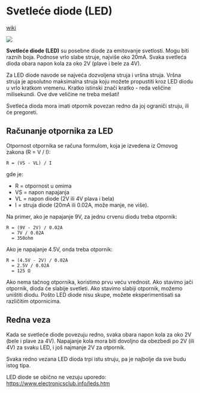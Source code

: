 # Svetleće diode (LED)

[wiki](https://sh.wikipedia.org/wiki/Svetle%C4%87a_dioda)

![](https://upload.wikimedia.org/wikipedia/commons/thumb/9/9e/Verschiedene_LEDs.jpg/640px-Verschiedene_LEDs.jpg)

**Svetleće diode (LED)** su posebne diode za emitovanje svetlosti. Mogu biti raznih boja. Podnose vrlo slabe struje, najviše oko 20mA. Svaka svetleća dioda obara napon kola za oko 2V (plave i bele za 4V). 

Za LED diode navode se najveća dozvoljena struja i vršna struja. Vršna struja je apsolutno maksimalna struja koju možete propustiti kroz LED diodu u vrlo kratkom vremenu. Kratko istinski znači kratko - reda veličine milisekundi. Ove dve veličine ne treba mešati!

Svetleća dioda mora imati otpornik povezan redno da joj ograniči struju, ili će pregoreti. 

## Računanje otpornika za LED

Otpornost otpornika se računa formulom, koja je izvedena iz Omovog zakona (R = V / I):

```
R = (VS - VL) / I 
```

gde je:
- R = otpornost u omima
- VS = napon napajanja
- VL = napon diode (2V ili 4V plava i bela)
- I = struja diode (20mA ili 0.02A, može manje, ne više). 

Na primer, ako je napajanje 9V, za jednu crvenu diodu treba otpornik:

```
R = (9V - 2V) / 0.02A 
  = 7V / 0.02A 
  = 350ohm
```

Ako je napajanje 4.5V, onda treba otpornik:

```
R = (4.5V - 2V) / 0.02A
  = 2.5V / 0.02A
  = 125 Ω
```

Ako nema tačnog otpornika, koristimo prvu veću vrednost. Ako stavimo jači otpornik, dioda će slabije svetleti. Ako stavimo slabiji otpornik, možemo uništiti diodu. Pošto LED diode nisu skupe, možete eksperimentisati sa različitim otpornicima.

## Redna veza

Kada se svetleće diode povezuju redno, svaka obara napon kola za oko 2V (bele i plave za 4V). Napajanje kola mora biti dovoljno da obezbedi po 2V (ili 4V) za svaku LED, i još najmanje 2V za otpornik.

Svaka redno vezana LED dioda trpi istu struju, pa je najbolje da sve budu istog tipa. 

LED diode se obično ne vezuju uporedo: https://www.electronicsclub.info/leds.htm
